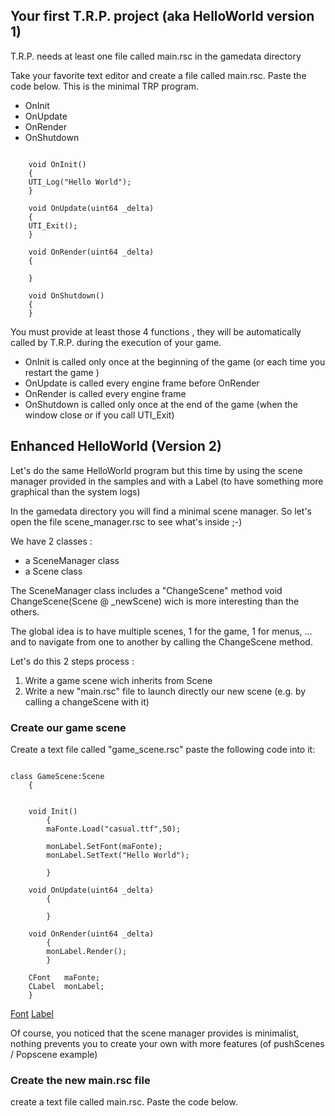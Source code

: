 


## Your first T.R.P. project (aka HelloWorld version 1)

T.R.P. needs at least one file called main.rsc in the gamedata directory

Take your favorite text editor and create a file called main.rsc. Paste the code below. This is the minimal TRP program.



* OnInit
* OnUpdate
* OnRender
* OnShutdown

~~~~ { .Cpp }

	void OnInit()
	{
	UTI_Log("Hello World");
	}

	void OnUpdate(uint64 _delta)
	{
	UTI_Exit();
	}

	void OnRender(uint64 _delta)
	{

	}

	void OnShutdown()
	{
	}

~~~~

You must provide at least those 4 functions , they will be automatically called by T.R.P. during the execution of your game.

* OnInit is called only once at the beginning of the game (or each time you restart the game )
* OnUpdate is called every engine frame before OnRender
* OnRender is called every engine frame
* OnShutdown is called only once at the end of the game (when the window close or if you call UTI_Exit)


## Enhanced HelloWorld (Version 2)

Let's do the same HelloWorld program but this time by using the scene manager provided in the samples
and with a Label (to have something more graphical than the system logs)

In the gamedata directory you will find a minimal scene manager.
So let's open the file scene_manager.rsc to see what's inside ;-)

We have 2 classes : 

* a SceneManager class
* a Scene class

The SceneManager class includes a "ChangeScene" method
void ChangeScene(Scene @ _newScene) wich is more interesting than the others.

The global idea is to have multiple scenes, 1 for the game, 1 for menus, ... and to navigate from one to another by calling the ChangeScene method.


Let's do this 2 steps process :

1. Write a game scene wich inherits from  Scene
1. Write a new "main.rsc" file  to launch directly our new scene (e.g. by calling a changeScene with it)

### Create our game scene

Create a text file called "game_scene.rsc"
paste the following code into it: 

~~~~ { .Cpp }

class GameScene:Scene
	{


	void Init()
		{
		maFonte.Load("casual.ttf",50);

		monLabel.SetFont(maFonte);
		monLabel.SetText("Hello World");

		}
		
	void OnUpdate(uint64 _delta)
		{	
		
		}

	void OnRender(uint64 _delta)
		{
		monLabel.Render();
		}

	CFont   maFonte;
	CLabel 	monLabel;
	}
~~~~~~~~

[Font](#class-font) 
[Label](#class-label) 

Of course, you noticed that the scene manager provides is minimalist, nothing prevents you to create your own with more features 
(of pushScenes / Popscene example)


### Create the new main.rsc file


create a text file called main.rsc. Paste the code below. 



